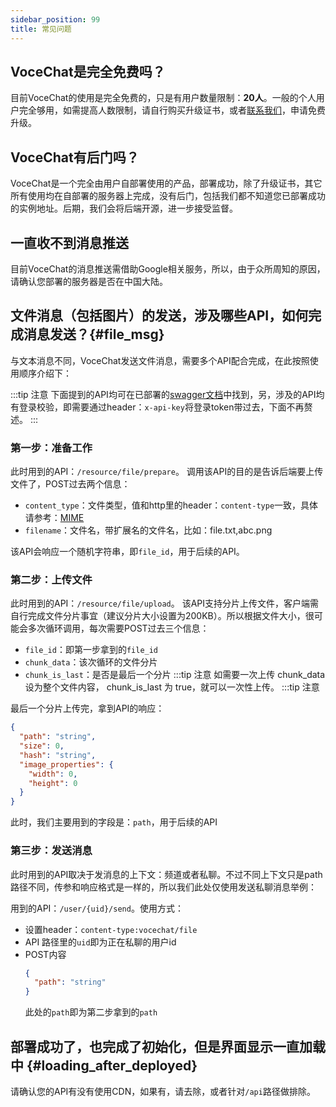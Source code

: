 ```yaml
---
sidebar_position: 99
title: 常见问题
---
```


## VoceChat是完全免费吗？

目前VoceChat的使用是完全免费的，只是有用户数量限制：**20人**。一般的个人用户完全够用，如需提高人数限制，请自行购买升级证书，或者[联系我们](/contact)，申请免费升级。

## VoceChat有后门吗？

VoceChat是一个完全由用户自部署使用的产品，部署成功，除了升级证书，其它所有使用均在自部署的服务器上完成，没有后门，包括我们都不知道您已部署成功的实例地址。后期，我们会将后端开源，进一步接受监督。

## 一直收不到消息推送

目前VoceChat的消息推送需借助Google相关服务，所以，由于众所周知的原因，请确认您部署的服务器是否在中国大陆。

## 文件消息（包括图片）的发送，涉及哪些API，如何完成消息发送？{#file_msg}

与文本消息不同，VoceChat发送文件消息，需要多个API配合完成，在此按照使用顺序介绍下：

:::tip 注意
下面提到的API均可在已部署的[swagger文档](/api-doc)中找到，另，涉及的API均有登录校验，即需要通过header：`x-api-key`将登录token带过去，下面不再赘述。
:::

### 第一步：准备工作

此时用到的API：`/resource/file/prepare`。
调用该API的目的是告诉后端要上传文件了，POST过去两个信息：
- `content_type`：文件类型，值和http里的header：`content-type`一致，具体请参考：[MIME](https://developer.mozilla.org/en-US/docs/Web/HTTP/Basics_of_HTTP/MIME_types)
- `filename`：文件名，带扩展名的文件名，比如：file.txt,abc.png

该API会响应一个随机字符串，即`file_id`，用于后续的API。

### 第二步：上传文件
此时用到的API：`/resource/file/upload`。
该API支持分片上传文件，客户端需自行完成文件分片事宜（建议分片大小设置为200KB）。所以根据文件大小，很可能会多次循环调用，每次需要POST过去三个信息：

- `file_id`：即第一步拿到的`file_id`
- `chunk_data`：该次循环的文件分片
- `chunk_is_last`：是否是最后一个分片
:::tip 注意
如需要一次上传
chunk_data 设为整个文件内容， chunk_is_last 为 true，就可以一次性上传。
:::tip 注意

最后一个分片上传完，拿到API的响应：
``` json
{
  "path": "string",
  "size": 0,
  "hash": "string",
  "image_properties": {
    "width": 0,
    "height": 0
  }
}
```
此时，我们主要用到的字段是：`path`，用于后续的API

### 第三步：发送消息

此时用到的API取决于发消息的上下文：频道或者私聊。不过不同上下文只是path路径不同，传参和响应格式是一样的，所以我们此处仅使用发送私聊消息举例：

用到的API：`/user/{uid}/send`。使用方式：
- 设置header：`content-type:vocechat/file`
- API 路径里的`uid`即为正在私聊的用户id
- POST内容
  ``` json
  {
    "path": "string"
  }
  ```
  此处的`path`即为第二步拿到的`path`

## 部署成功了，也完成了初始化，但是界面显示一直加载中 {#loading_after_deployed}

请确认您的API有没有使用CDN，如果有，请去除，或者针对`/api`路径做排除。
